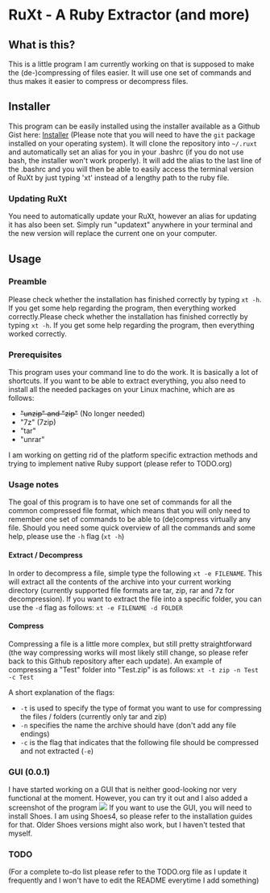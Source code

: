 # RuXt - A Ruby Extractor (and more)
## What is this?
This is a little program I am currently working on that is supposed to make the (de-)compressing of files easier. It will use one set of commands and thus makes it easier to compress or decompress files.

## Installer
This program can be easily installed using the installer available as a Github Gist here: [Installer](https://gist.githubusercontent.com/Jeytas/c97300b44df3321d25411757ccae5399/raw/d1d246a220be98a1685978fc8473fa6f2529199d/installer.sh) (Please note that you will need to have the `git` package installed on your operating system). It will clone the repository into `~/.ruxt` and automatically set an alias for you in your .bashrc (if you do not use bash, the installer won't work properly). It will add the alias to the last line of the .bashrc and you will then be able to easily access the terminal version of RuXt by just typing 'xt' instead of a lengthy path to the ruby file.

### Updating RuXt
You need to automatically update your RuXt, however an alias for updating it has also been set. Simply run "updatext" anywhere in your terminal and the new version will replace the current one on your computer.

## Usage
### Preamble
Please check whether the installation has finished correctly by typing `xt -h`. If you get some help regarding the program, then everything worked correctly.Please check whether the installation has finished correctly by typing `xt -h`. If you get some help regarding the program, then everything worked correctly.

### Prerequisites
This program uses your command line to do the work. It is basically a lot of shortcuts. If you want to be able to extract everything, you also need to install all the needed packages on your Linux machine, which are as follows:
+ ~~"unzip" and "zip"~~ (No longer needed)
+ "7z" (7zip)
+ "tar"
+ "unrar"

I am working on getting rid of the platform specific extraction methods and trying to implement native Ruby support (please refer to TODO.org)

### Usage notes
The goal of this program is to have one set of commands for all the common compressed file format, which means that you will only need to remember one set of commands to be able to (de)compress virtually any file. Should you need some quick overview of all the commands and some help, please use the `-h` flag (`xt -h`)

#### Extract / Decompress
In order to decompress a file, simple type the following
`xt -e FILENAME`. This will extract all the contents of the archive into your current working directory (currently supported file formats are tar, zip, rar and 7z for decompression). If you want to extract the file into a specific folder, you can use the `-d` flag as follows:
`xt -e FILENAME -d FOLDER`

#### Compress
Compressing a file is a little more complex, but still pretty straightforward (the way compressing works will most likely still change, so please refer back to this Github repository after each update).
An example of compressing a "Test" folder into "Test.zip" is as follows:
`xt -t zip -n Test -c Test`

A short explanation of the flags:
+ `-t` is used to specify the type of format you want to use for compressing the files / folders (currently only tar and zip)
+ `-n` specifies the name the archive should have (don't add any file endings)
+ `-c` is the flag that indicates that the following file should be compressed and not extracted (`-e`)

### GUI (0.0.1)
I have started working on a GUI that is neither good-looking nor very functional at the moment. However, you can try it out and I also added a screenshot of the program
<img src="https://picload.org/image/drgcpoli/2017-10-26-162453_602x401_scro.png"></img>
If you want to use the GUI, you will need to install Shoes. I am using Shoes4, so please refer to the installation guides for that. Older Shoes versions might also work, but I haven't tested that myself.

### TODO
(For a complete to-do list please refer to the TODO.org file as I update it frequently and I won't have to edit the README everytime I add something)
